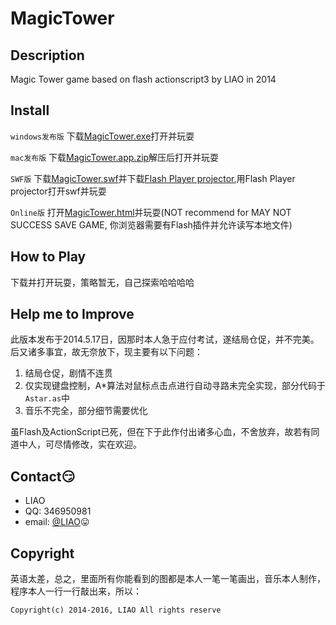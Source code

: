 # MagicTower

## Description
Magic Tower game based on flash actionscript3 by LIAO in 2014

## Install

`windows发布版` 下载[MagicTower.exe](/releases/download/V1.0/Windows.Executable.File.exe)打开并玩耍

`mac发布版` 下载[MagicTower.app.zip](/releases/download/V1.0/App.for.Mac.zip)解压后打开并玩耍

`SWF版` 下载[MagicTower.swf](/releases/download/V1.0/Flash.SWF.File.swf)并下载[Flash Player projector](http://www.adobe.com/support/flashplayer/debug_downloads.html),用Flash Player projector打开swf并玩耍

`Online版` 打开[MagicTower.html](/html/MagicTower.html)并玩耍(NOT recommend for MAY NOT SUCCESS SAVE GAME, 你浏览器需要有Flash插件并允许读写本地文件)

## How to Play

下载并打开玩耍，策略暂无，自己探索哈哈哈哈



## Help me to Improve
此版本发布于2014.5.17日，因那时本人急于应付考试，遂结局仓促，并不完美。后又诸多事宜，故无奈放下，现主要有以下问题：

1. 结局仓促，剧情不连贯
2. 仅实现键盘控制，A*算法对鼠标点击点进行自动寻路未完全实现，部分代码于`Astar.as`中
3. 音乐不完全，部分细节需要优化

虽Flash及ActionScript已死，但在下于此作付出诸多心血，不舍放弃，故若有同道中人，可尽情修改，实在欢迎。

## Contact:smirk:
* LIAO
* QQ: 346950981
* email: [@LIAO](mailto:346950981@qq.com):stuck_out_tongue:

## Copyright
英语太差，总之，里面所有你能看到的图都是本人一笔一笔画出，音乐本人制作，程序本人一行一行敲出来，所以：

`Copyright(c) 2014-2016, LIAO All rights reserve`
